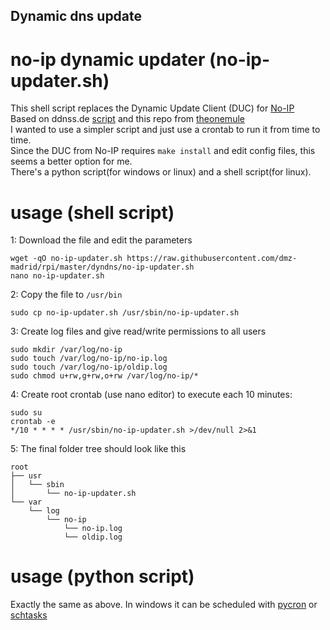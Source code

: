 ## Dynamic dns update

# no-ip dynamic updater (no-ip-updater.sh)

This shell script replaces the Dynamic Update Client (DUC) for [No-IP](https://www.noip.com/support/knowledgebase/installing-the-linux-dynamic-update-client/ "No-IP: How to install DUC on Linux ")\
Based on ddnss.de [script](https://ddnss.de/info.php "CRON & Bash Script") and this repo from [theonemule](https://github.com/theonemule/no-ip)\
I wanted to use a simpler script and just use a crontab to run it from time to time.\
Since the DUC from No-IP requires `make install` and edit config files, this seems a better option for me.\
There's a python script(for windows or linux) and a shell script(for linux).

# usage (shell script)

1: Download the file and edit the parameters
    
    wget -qO no-ip-updater.sh https://raw.githubusercontent.com/dmz-madrid/rpi/master/dyndns/no-ip-updater.sh
    nano no-ip-updater.sh
    
2: Copy the file to `/usr/bin`

    sudo cp no-ip-updater.sh /usr/sbin/no-ip-updater.sh
    
3: Create log files and give read/write permissions to all users

    sudo mkdir /var/log/no-ip
    sudo touch /var/log/no-ip/no-ip.log
    sudo touch /var/log/no-ip/oldip.log
    sudo chmod u+rw,g+rw,o+rw /var/log/no-ip/*
   
4: Create root crontab (use nano editor) to execute each 10 minutes:
    
    sudo su
    crontab -e
    */10 * * * * /usr/sbin/no-ip-updater.sh >/dev/null 2>&1
    
5: The final folder tree should look like this

    root
    ├── usr
    │   └── sbin
    │       └── no-ip-updater.sh
    └── var
        └── log
            └── no-ip
                └── no-ip.log  
                └── oldip.log  
# usage (python script)

Exactly the same as above. In windows it can be scheduled with [pycron](https://github.com/kipe/pycron "Simple cron-like parser for Python") or [schtasks](https://en.wikipedia.org/wiki/Windows_Task_Scheduler "Windows Task Scheduler")

